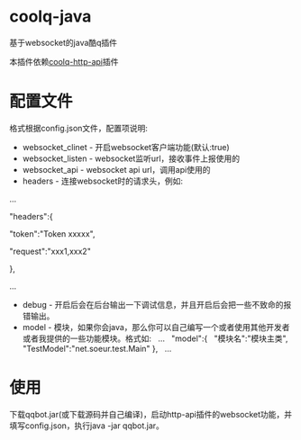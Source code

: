 # coolq-java
基于websocket的java酷q插件

本插件依赖[coolq-http-api](https://richardchien.github.io/coolq-http-api/3.4/#/)插件

# 配置文件
格式根据config.json文件，配置项说明:
* websocket_clinet - 开启websocket客户端功能(默认:true)
* websocket_listen - websocket监听url，接收事件上报使用的
* websocket_api - websocket api url，调用api使用的
* headers - 连接websocket时的请求头，例如:  

…   

"headers":{  

"token":"Token xxxxx",  

"request":"xxx1,xxx2"  

},  

…  

* debug - 开启后会在后台输出一下调试信息，并且开启后会把一些不致命的报错输出。
* model - 模块，如果你会java，那么你可以自己编写一个或者使用其他开发者或者我提供的一些功能模块。格式如:  
…  
"model":{  
"模块名":"模块主类",
"TestModel":"net.soeur.test.Main"
},  
…

# 使用
下载qqbot.jar(或下载源码并自己编译)，启动http-api插件的websocket功能，并填写config.json，执行java -jar qqbot.jar。
